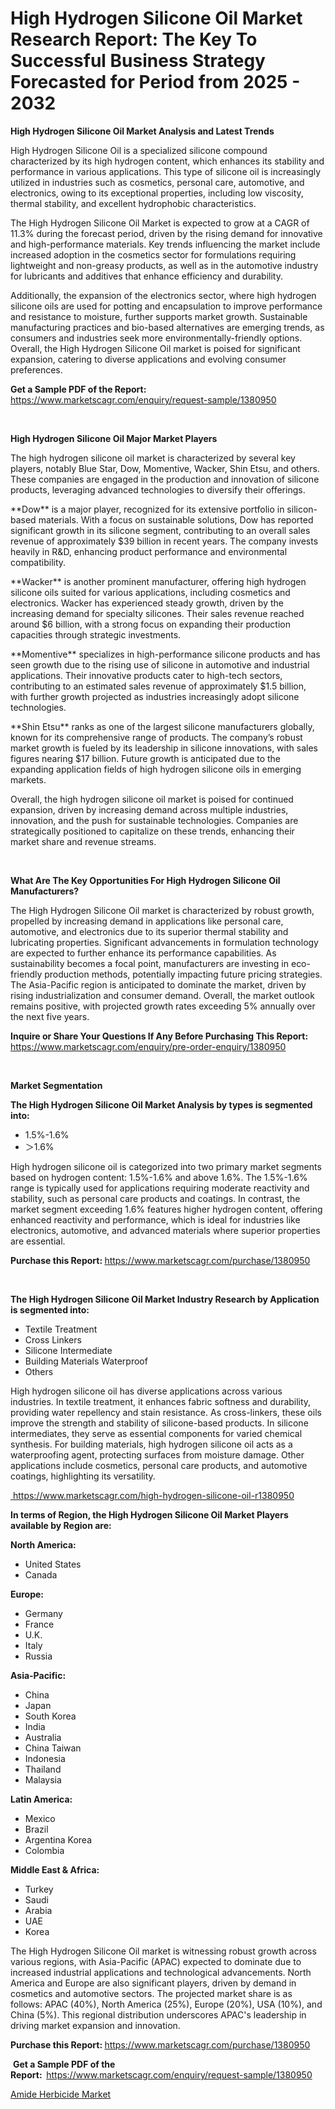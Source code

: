 <p><h1>High Hydrogen Silicone Oil Market Research Report: The Key To Successful Business Strategy Forecasted for Period from 2025 - 2032</h1></p><p><strong>High Hydrogen Silicone Oil Market Analysis and Latest Trends</strong></p>
<p><p>High Hydrogen Silicone Oil is a specialized silicone compound characterized by its high hydrogen content, which enhances its stability and performance in various applications. This type of silicone oil is increasingly utilized in industries such as cosmetics, personal care, automotive, and electronics, owing to its exceptional properties, including low viscosity, thermal stability, and excellent hydrophobic characteristics. </p><p>The High Hydrogen Silicone Oil Market is expected to grow at a CAGR of 11.3% during the forecast period, driven by the rising demand for innovative and high-performance materials. Key trends influencing the market include increased adoption in the cosmetics sector for formulations requiring lightweight and non-greasy products, as well as in the automotive industry for lubricants and additives that enhance efficiency and durability. </p><p>Additionally, the expansion of the electronics sector, where high hydrogen silicone oils are used for potting and encapsulation to improve performance and resistance to moisture, further supports market growth. Sustainable manufacturing practices and bio-based alternatives are emerging trends, as consumers and industries seek more environmentally-friendly options. Overall, the High Hydrogen Silicone Oil market is poised for significant expansion, catering to diverse applications and evolving consumer preferences.</p></p>
<p><strong>Get a Sample PDF of the Report:&nbsp;</strong> <a href="https://www.marketscagr.com/enquiry/request-sample/1380950?utm_campaign=2383&utm_medium=2&utm_source=Github&utm_content=ia&utm_term=02042025&utm_id=high-hydrogen-silicone-oil">https://www.marketscagr.com/enquiry/request-sample/1380950</a></p>
<p>&nbsp;</p>
<p><strong>High Hydrogen Silicone Oil Major Market Players</strong></p>
<p><p>The high hydrogen silicone oil market is characterized by several key players, notably Blue Star, Dow, Momentive, Wacker, Shin Etsu, and others. These companies are engaged in the production and innovation of silicone products, leveraging advanced technologies to diversify their offerings.</p><p>**Dow** is a major player, recognized for its extensive portfolio in silicon-based materials. With a focus on sustainable solutions, Dow has reported significant growth in its silicone segment, contributing to an overall sales revenue of approximately $39 billion in recent years. The company invests heavily in R&D, enhancing product performance and environmental compatibility.</p><p>**Wacker** is another prominent manufacturer, offering high hydrogen silicone oils suited for various applications, including cosmetics and electronics. Wacker has experienced steady growth, driven by the increasing demand for specialty silicones. Their sales revenue reached around $6 billion, with a strong focus on expanding their production capacities through strategic investments.</p><p>**Momentive** specializes in high-performance silicone products and has seen growth due to the rising use of silicone in automotive and industrial applications. Their innovative products cater to high-tech sectors, contributing to an estimated sales revenue of approximately $1.5 billion, with further growth projected as industries increasingly adopt silicone technologies.</p><p>**Shin Etsu** ranks as one of the largest silicone manufacturers globally, known for its comprehensive range of products. The company’s robust market growth is fueled by its leadership in silicone innovations, with sales figures nearing $17 billion. Future growth is anticipated due to the expanding application fields of high hydrogen silicone oils in emerging markets.</p><p>Overall, the high hydrogen silicone oil market is poised for continued expansion, driven by increasing demand across multiple industries, innovation, and the push for sustainable technologies. Companies are strategically positioned to capitalize on these trends, enhancing their market share and revenue streams.</p></p>
<p>&nbsp;</p>
<p><strong>What Are The Key Opportunities For High Hydrogen Silicone Oil Manufacturers?</strong></p>
<p><p>The High Hydrogen Silicone Oil market is characterized by robust growth, propelled by increasing demand in applications like personal care, automotive, and electronics due to its superior thermal stability and lubricating properties. Significant advancements in formulation technology are expected to further enhance its performance capabilities. As sustainability becomes a focal point, manufacturers are investing in eco-friendly production methods, potentially impacting future pricing strategies. The Asia-Pacific region is anticipated to dominate the market, driven by rising industrialization and consumer demand. Overall, the market outlook remains positive, with projected growth rates exceeding 5% annually over the next five years.</p></p>
<p><strong>Inquire or Share Your Questions If Any Before Purchasing This Report:</strong> <a href="https://www.marketscagr.com/enquiry/pre-order-enquiry/1380950?utm_campaign=2383&utm_medium=2&utm_source=Github&utm_content=ia&utm_term=02042025&utm_id=high-hydrogen-silicone-oil">https://www.marketscagr.com/enquiry/pre-order-enquiry/1380950</a></p>
<p>&nbsp;</p>
<p><strong>Market Segmentation</strong></p>
<p><strong>The High Hydrogen Silicone Oil Market Analysis by types is segmented into:</strong></p>
<p><ul><li>1.5%-1.6%</li><li>＞1.6%</li></ul></p>
<p><p>High hydrogen silicone oil is categorized into two primary market segments based on hydrogen content: 1.5%-1.6% and above 1.6%. The 1.5%-1.6% range is typically used for applications requiring moderate reactivity and stability, such as personal care products and coatings. In contrast, the market segment exceeding 1.6% features higher hydrogen content, offering enhanced reactivity and performance, which is ideal for industries like electronics, automotive, and advanced materials where superior properties are essential.</p></p>
<p><strong>Purchase this Report:&nbsp;</strong><a href="https://www.marketscagr.com/purchase/1380950?utm_campaign=2383&utm_medium=2&utm_source=Github&utm_content=ia&utm_term=02042025&utm_id=high-hydrogen-silicone-oil">https://www.marketscagr.com/purchase/1380950</a></p>
<p>&nbsp;</p>
<p><strong>The High Hydrogen Silicone Oil Market Industry Research by Application is segmented into:</strong></p>
<p><ul><li>Textile Treatment</li><li>Cross Linkers</li><li>Silicone Intermediate</li><li>Building Materials Waterproof</li><li>Others</li></ul></p>
<p><p>High hydrogen silicone oil has diverse applications across various industries. In textile treatment, it enhances fabric softness and durability, providing water repellency and stain resistance. As cross-linkers, these oils improve the strength and stability of silicone-based products. In silicone intermediates, they serve as essential components for varied chemical synthesis. For building materials, high hydrogen silicone oil acts as a waterproofing agent, protecting surfaces from moisture damage. Other applications include cosmetics, personal care products, and automotive coatings, highlighting its versatility.</p></p>
<p><a href="https://www.marketscagr.com/high-hydrogen-silicone-oil-r1380950?utm_campaign=2383&utm_medium=2&utm_source=Github&utm_content=ia&utm_term=02042025&utm_id=high-hydrogen-silicone-oil">&nbsp;https://www.marketscagr.com/high-hydrogen-silicone-oil-r1380950</a></p>
<p><strong>In terms of Region, the High Hydrogen Silicone Oil Market Players available by Region are:</strong></p>
<p>
    <p> <strong> North America: </strong>
        <ul>
            <li>United States</li>
            <li>Canada</li>
        </ul>
        </p> 
    <p> <strong> Europe: </strong>
        <ul>
            <li>Germany</li>
            <li>France</li>
            <li>U.K.</li>
            <li>Italy</li>
            <li>Russia</li>
        </ul>
        </p> 
    <p> <strong> Asia-Pacific: </strong>
        <ul>
            <li>China</li>
            <li>Japan</li>
            <li>South Korea</li>
            <li>India</li>
            <li>Australia</li>
            <li>China Taiwan</li>
            <li>Indonesia</li>
            <li>Thailand</li>
            <li>Malaysia</li>
        </ul>
        </p> 
    <p> <strong> Latin America: </strong>
        <ul>
            <li>Mexico</li>
            <li>Brazil</li>
            <li>Argentina Korea</li>
            <li>Colombia</li>
        </ul>
        </p> 
    <p> <strong> Middle East & Africa: </strong>
        <ul>
            <li>Turkey</li>
            <li>Saudi</li>
            <li>Arabia</li>
            <li>UAE</li>
            <li>Korea</li>
        </ul>
    </p>
    </p>
<p><p>The High Hydrogen Silicone Oil market is witnessing robust growth across various regions, with Asia-Pacific (APAC) expected to dominate due to increased industrial applications and technological advancements. North America and Europe are also significant players, driven by demand in cosmetics and automotive sectors. The projected market share is as follows: APAC (40%), North America (25%), Europe (20%), USA (10%), and China (5%). This regional distribution underscores APAC's leadership in driving market expansion and innovation.</p></p>
<p><strong>Purchase this Report: </strong><a href="https://www.marketscagr.com/purchase/1380950?utm_campaign=2383&utm_medium=2&utm_source=Github&utm_content=ia&utm_term=02042025&utm_id=high-hydrogen-silicone-oil">https://www.marketscagr.com/purchase/1380950</a></p>
<p>&nbsp;<strong>Get a Sample PDF of the Report:&nbsp;&nbsp;</strong><a href="https://www.marketscagr.com/enquiry/request-sample/1380950?utm_campaign=2383&utm_medium=2&utm_source=Github&utm_content=ia&utm_term=02042025&utm_id=high-hydrogen-silicone-oil">https://www.marketscagr.com/enquiry/request-sample/1380950</a></p>
<p><strong></strong></p>
<p><p><a href="https://github.com/rileymgdorcas/Market-Research-Report-List-1/blob/main/amide-herbicide-market.md?utm_campaign=2383&utm_medium=2&utm_source=Github&utm_content=ia&utm_term=02042025&utm_id=high-hydrogen-silicone-oil">Amide Herbicide Market</a></p></p>